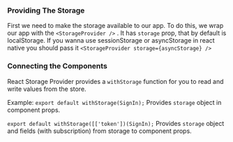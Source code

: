### Providing The Storage
First we need to make the storage available to our app. To do this, we wrap our app with the `<StorageProvider />` . It has `storage` prop, that by default is localStorage.
If you wanna use sessionStorage or asyncStorage in react native you should pass it
`<StorageProvider storage={asyncStorage} />`

### Connecting the Components
React Storage Provider provides a `withStorage` function for you to read and write values from the store.

Example: 
`export default withStorage(SignIn);`
 Provides `storage` object in component props.
 
`export default withStorage([['token'])(SignIn);`
 Provides `storage` object and fields (with subscription) from storage to component props.


